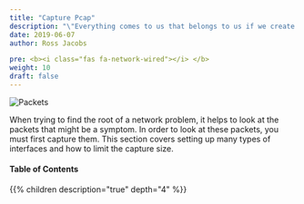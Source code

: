 ```yaml
---
title: "Capture Pcap"
description: "\"Everything comes to us that belongs to us if we create the capacity to receive it.\" – Rabindranath Tagore"
date: 2019-06-07
author: Ross Jacobs

pre: <b><i class="fas fa-network-wired"></i> </b>
weight: 10
draft: false
---
```


<img src="https://media.giphy.com/media/9g2MtMzYF30WY/giphy.gif" alt="Packets">

When trying to find the root of a network problem, it helps to look at the packets that might be a symptom.
In order to look at these packets, you must first capture them. This section covers setting up many types of interfaces
and how to limit the capture size.

<!-- This looks bad because it's incomplete. Do not include yet.
This tshark command combines multiple elements that may be relevant to your capture (eventually all of these will be links):

Drafts that can't be linked yet
[Limit Filesize](/capture/limit_size)
[Name resolving flags](/analyze/add_context) 

Also see https://wiki.wireshark.org/CaptureSetup.

| Cmd    | Read From                                 | Limit Filesize                                | Change Capture                                                 | Output Format                 |
|--------|-------------------------------------------|-----------------------------------------------|----------------------------------------------------------------|-------------------------------|
| tshark | [Interface](/capture/sources)             | -f Capture Filter                             | Name resolving flags                                           | -w Capture                    |
|        | [File](/capture/sources/downloading_file) | -Y Display Filters                            | Comments                                                       | [-x Hexdump](/edit/text2pcap) |
|        | [Pipe](/capture/sources/pipe)             | Disable Protocols                             | [-K Decrypt with Keytab](/analyze/tshark_decryption/#kerberos) | -T Data Formats               |
|        |                                           | Disable Heuristics                            | -X Lua Scripting                                               | Text Report                   |
|        |                                           | -O Protocols                                  |                                                                | [Export Files](/export)       |
|        |                                           | -a Stop Condition                             |                                                                |                               |
|        |                                           | -b Ring Buffers                               |                                                                |                               |
-->

#### Table of Contents

{{% children description="true" depth="4" %}}
